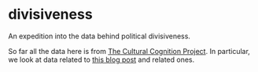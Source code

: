# divisiveness
An expedition into the data behind political divisiveness.

So far all the data here is from [The Cultural Cognition Project](http://www.culturalcognition.net/). In particular, we look at data related to [this blog post](http://www.culturalcognition.net/blog/2017/8/3/mystery-solved-age-political-knowledge-and-political-polariz.html) and related ones.
